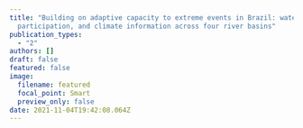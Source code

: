 ```yaml
---
title: "Building on adaptive capacity to extreme events in Brazil: water reform,
  participation, and climate information across four river basins"
publication_types:
  - "2"
authors: []
draft: false
featured: false
image:
  filename: featured
  focal_point: Smart
  preview_only: false
date: 2021-11-04T19:42:08.064Z
---
```

